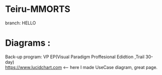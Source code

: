 Teiru-MMORTS
============

branch: HELLO

Diagrams :
============
Back-up program: VP EP(Visual Paradigm Proffesional Edidtion ,Trail 30-day)<br>
https://www.lucidchart.com <-- here I made UseCase diagram, great page.
